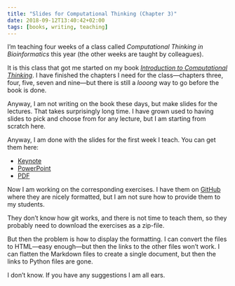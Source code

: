 ```yaml
---
title: "Slides for Computational Thinking (Chapter 3)"
date: 2018-09-12T13:40:42+02:00
tags: [books, writing, teaching]
---
```


I’m teaching four weeks of a class called *Computational Thinking in Bioinformatics* this year (the other weeks are taught by colleagues).

It is this class that got me started on my book [*Introduction to Computational Thinking*](https://leanpub.com/comp-thinking). I have finished the chapters I need for the class—chapters three, four, five, seven and nine—but there is still a *looong* way to go before the book is done.

Anyway, I am not writing on the book these days, but make slides for the lectures. That takes surprisingly long time. I have grown used to having slides to pick and choose from for any lecture, but I am starting from scratch here.

Anyway, I am done with the slides for the first week I teach. You can get them here:

 - [Keynote](https://github.com/mailund/compthink/raw/master/slides/Chapter-3-Introduction-to-Algorithms.key)
 - [PowerPoint](https://github.com/mailund/compthink/raw/master/slides/Chapter-3-Introduction-to-Algorithms.pptx)
 - [PDF](https://github.com/mailund/compthink/raw/master/slides/Chapter-3-Introduction-to-Algorithms-slides.pdf)

Now I am working on the corresponding exercises. I have them on [GitHub](https://github.com/mailund/computational-thinking-exercises/blob/master/Introduction_to_Algorithms/README.md) where they are nicely formatted, but I am not sure how to provide them to my students.

They don’t know how git works, and there is not time to teach them, so they probably need to download the exercises as a zip-file.

But then the problem is how to display the formatting. I can convert the files to HTML—easy enough—but then the links to the other files won’t work. I can flatten the Markdown files to create a single document, but then the links to Python files are gone.

I don’t know. If you have any suggestions I am all ears.
